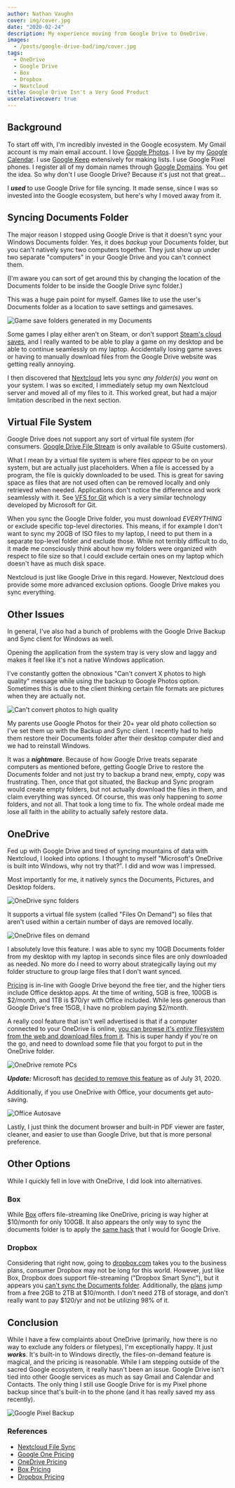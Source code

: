 ```yaml
---
author: Nathan Vaughn
cover: img/cover.jpg
date: "2020-02-24"
description: My experience moving from Google Drive to OneDrive.
images:
  - /posts/google-drive-bad/img/cover.jpg
tags:
  - OneDrive
  - Google Drive
  - Box
  - Dropbox
  - Nextcloud
title: Google Drive Isn't a Very Good Product
userelativecover: true
---
```


## Background

To start off with, I'm incredibly invested in the Google ecosystem. My Gmail account
is my main email account. I love [Google Photos](https://photos.google.com/).
I live by my [Google Calendar](https://calendar.google.com/calendar/).
I use [Google Keep](https://keep.google.com/) extensively for making lists.
I use Google Pixel phones. I register all of my domain names
through [Google Domains](https://domains.google.com/m/registrar/).
You get the idea. So why don't I use Google Drive? Because it's just not that great...

I **_used_** to use Google Drive for file syncing.
It made sense, since I was so invested into the
Google ecosystem, but here's why I moved away from it.

## Syncing Documents Folder

The major reason I stopped using Google Drive is that it doesn't sync your Windows
Documents folder. Yes, it does _backup_ your Documents folder, but you can't natively
sync two computers together. They just show up under two separate "computers"
in your Google Drive and you can't connect them.

(I'm aware you can sort of get around this by changing the location of the Documents
folder to be inside the Google Drive sync folder.)

This was a huge pain point for myself. Games like to use the user's Documents folder
as a location to save settings and gamesaves.

![Game save folders generated in my Documents](img/documents-games.png "I didn't create any of these folders manually.")

Some games I play either aren't on Steam, or don't support
[Steam's cloud saves](https://support.steampowered.com/kb_article.php?ref=6736-QEIG-8941),
and I really wanted to be able to play a game on
my desktop and be able to continue seamlessly on my laptop.
Accidentally losing game saves or having to manually download
files from the Google Drive website was getting really annoying.

I then discovered that [Nextcloud](https://nextcloud.com/) lets you sync
_any folder(s) you want_ on your system.
I was so excited, I immediately setup my own Nextcloud
server and moved all of my files to it. This worked great, but had a major limitation
described in the next section.

## Virtual File System

Google Drive does not support any sort of virtual file system (for consumers.
[Google Drive File Stream](https://support.google.com/a/answer/7491144?hl=en)
is only available to GSuite customers).

What I mean by a virtual file system is where files _appear_ to be on your system,
but are actually just placeholders. When a file is accessed by a program, the file
is quickly downloaded to be used. This is great for saving space as files that
are not used often can be removed locally and only retrieved when needed.
Applications don't notice the difference and work seamlessly with it. See
[VFS for Git](https://github.com/microsoft/VFSForGit) which is a very similar
technology developed by Microsoft for Git.

When you sync the Google Drive folder,
you must download _EVERYTHING_ or exclude specific top-level directories.
This means, if for example I don't want
to sync my 20GB of ISO files to my laptop, I need to put them in a separate
top-level folder and exclude those. While not terribly difficult to do, it made me
consciously think about how my folders were organized with respect to file size so
that I could exclude certain ones on my laptop which doesn't have as much
disk space.

Nextcloud is just like Google Drive in this regard. However, Nextcloud does
provide some more advanced exclusion options. Google Drive makes you sync everything.

## Other Issues

In general, I've also had a bunch of problems with the Google Drive Backup and Sync
client for Windows as well.

Opening the application from the system tray is very slow
and laggy and makes it feel like it's not a native Windows application.

I've constantly gotten the obnoxious "Can't convert X photos to high quality" message
while using the backup to Google Photos option.
Sometimes this is due to the client thinking certain
file formats are pictures when they are actually not.

![Can't convert photos to high quality](img/high-quality.png "WHY NOT??")

My parents use Google Photos for their 20+ year old photo collection
so I've set them up with the Backup and Sync client.
I recently had to help them restore their Documents folder after their desktop
computer died and we had to reinstall Windows.

It was a **_nightmare_**. Because of how Google Drive
treats separate computers as mentioned before, getting Google Drive to restore the
Documents folder and not just try to backup a brand new, empty, copy was frustrating.
Then, once that got situated, the Backup and Sync program would create empty folders,
but not actually download the files in them, and claim everything was synced. Of course,
this was only happening to _some_ folders, and not all.
That took a long time to fix.
The whole ordeal made me lose all faith in the ability to actually safely
restore data.

## OneDrive

Fed up with Google Drive and tired of syncing mountains of data with Nextcloud,
I looked into options. I thought to myself "Microsoft's OneDrive is built into Windows,
why not try that?". I did and wow was I impressed.

Most importantly for me, it natively syncs the Documents, Pictures, and Desktop folders.

![OneDrive sync folders](img/onedrive-folders.png "I created a 'My Files' folder to distinguish my actual documents from the Documents folder which is filled with stuff from programs.")

It supports a virtual file system (called "Files On Demand")
so files that aren't used within a certain number of days are removed locally.

![OneDrive files on demand](img/onedrive-files-on-demand.png "Recently used files are stored locally, while others are only available with an internet connection.")

I absolutely love this feature. I was able to sync my 10GB Documents folder from
my desktop with my laptop in seconds since files are only downloaded as needed.
No more do I need to worry about strategically laying out my folder
structure to group large files that I don't want synced.

[Pricing](https://products.office.com/en-us/onedrive/compare-onedrive-plans)
is in-line with Google Drive beyond the free tier,
and the higher tiers include Office desktop apps.
At the time of writing, 5GB is free, 100GB is $2/month,
and 1TB is $70/yr with Office included. While less generous than
Google Drive's free 15GB, I have no problem paying $2/month.

A really cool feature that isn't well advertised is that if a computer
connected to your OneDrive is online, [you can browse it's _entire_ filesystem
from the web and download files from it](https://support.office.com/en-us/article/use-onedrive-to-fetch-files-on-a-pc-70761550-519c-4d45-b780-5a613b2f8822?ui=en-US&rs=en-US&ad=US).
This is super handy if you're on the go,
and need to download some file that you forgot to put in the OneDrive folder.

![OneDrive remote PCs](img/onedrive-remote-pcs.png "Browsing a folder on my computer that isn't in OneDrive and synced.")

**_Update:_** Microsoft has [decided to remove this feature](https://www.ghacks.net/2020/07/14/microsoft-retires-onedrives-fetch-files-feature/)
as of July 31, 2020.

Additionally, if you use OneDrive with Office, your documents get auto-saving.

![Office Autosave](img/office-autosave.png "No more losing work in Office from forgetting to save and crashes.")

Lastly, I just think the document browser and built-in PDF viewer are faster, cleaner,
and easier to use than Google Drive, but that is more personal preference.

## Other Options

While I quickly fell in love with OneDrive, I did look into alternatives.

### Box

While [Box](https://www.box.com/personal) offers file-streaming like OneDrive,
pricing is way higher at $10/month for only 100GB. It also appears the only way
to sync the documents folder is to apply the
[same hack](https://community.box.com/t5/Using-Box-Sync/Setting-Box-Sync-as-a-Default-Save-Location-in-Windows/ta-p/6846)
that I would for Google Drive.

### Dropbox

Considering that right now, going to
[dropbox.com](https://www.dropbox.com/) takes you to the business plans,
consumer Dropbox may not be long for this world. However, just like Box,
Dropbox does support file-streaming ("Dropbox Smart Sync"), but it appears you
[can't sync the Documents folder](https://www.dropboxforum.com/t5/Files-folders/Win10-Documents-folder/m-p/259729/highlight/true#M33894).
Additionally, the [plans](https://www.dropbox.com/individual/plans-comparison)
jump from a free 2GB to 2TB at $10/month. I don't need 2TB of storage, and don't really
want to pay $120/yr and not be utilizing 98% of it.

## Conclusion

While I have a few complaints about OneDrive (primarily, how there is no way to exclude
any folders or filetypes), I'm exceptionally happy. It just **_works_**. It's built-in
to Windows directly, the files-on-demand feature is magical, and the
pricing is reasonable. While I am stepping outside of the sacred Google ecosystem,
it really hasn't been an issue. Google Drive isn't tied into other Google services
as much as say Gmail and Calendar and Contacts. The only thing I
still use Google Drive for is my Pixel phone backup
since that's built-in to the phone (and it has really saved my ass recently).

![Google Pixel Backup](img/pixel-backup.png "Google Pixel Backup")

### References

- [Nextcloud File Sync](https://docs.nextcloud.com/desktop/2.3/navigating.html#configuring-nextcloud-account-settings)
- [Google One Pricing](https://one.google.com/about)
- [OneDrive Pricing](https://products.office.com/en-us/onedrive/compare-onedrive-plans)
- [Box Pricing](https://www.box.com/pricing/individual)
- [Dropbox Pricing](https://www.dropbox.com/individual/plans-comparison)
